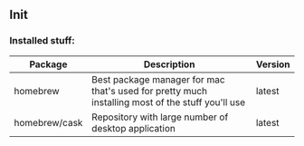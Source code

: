 Init
--------

### Installed stuff:

Package      |   Description     | Version
-------------|-------------------|--------
homebrew     | Best package manager for mac that's used for pretty much installing most of the stuff you'll use       | latest
homebrew/cask| Repository with large number of desktop application                                                    | latest
